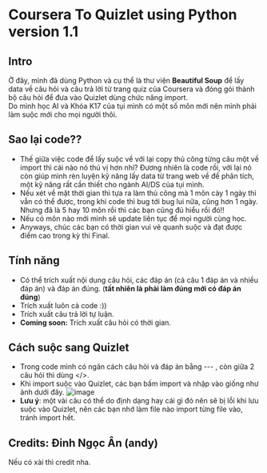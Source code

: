 # Coursera To Quizlet using Python version 1.1
## Intro
Ở đây, mình đã dùng Python và cụ thể là thư viện **Beautiful Soup** để lấy data về câu hỏi và câu trả lời từ trang quiz của Coursera và đóng gói thành bộ câu hỏi để đưa vào Quizlet dùng chức năng import. </br>
Do mình học AI và Khóa K17 của tụi mình có một số môn mới nên mình phải làm suộc mới cho mọi người thôi.
## Sao lại code??
- Thế giữa việc code để lấy suộc về với lại copy thủ công từng câu một về import thì cái nào nó thú vị hơn nhỉ? Đương nhiên là code rồi, với lại nó còn giúp mình rèn luyện kỹ năng lấy data từ trang web về để phân tích, một kỹ năng rất cần thiết cho ngành AI/DS của tụi mình. </br>
- Nếu xét về mặt thời gian thì tựa ra làm thủ công mà 1 môn cày 1 ngày thì vẫn có thể được, trong khi code thì bug tới bug lui nữa, cũng hơn 1 ngày. Nhưng đã là 5 hay 10 môn rồi thì các bạn cũng đủ hiểu rồi đó!! </br>
- Nếu có môn nào mới mình sẽ update liên tục để mọi người cùng học. </br>
- Anyways, chúc các bạn có thời gian vui vẻ quanh suộc và đạt được điểm cao trong kỳ thi Final. </br>
## Tính năng
- Có thể trích xuất nội dung câu hỏi, các đáp án (cả câu 1 đáp án và nhiều đáp án) và đáp án đúng. (**tất nhiên là phải làm đúng mới có đáp án đúng**)
- Trích xuất luôn cả code :))
- Trích xuất câu trả lời tự luận.
- **Coming soon:** Trích xuất câu hỏi có thời gian.

## Cách suộc sang Quizlet
- Trong code mình có ngăn cách câu hỏi và đáp án bằng --- , còn giữa 2 câu hỏi thì dùng  </>.
- Khi import suộc vào Quizlet, các bạn bấm import và nhập vào giống như ảnh dưới đây.
![image](https://github.com/andythetechnerd03/Coursera_to_Quizlet/assets/101492362/cc70c85e-2ec2-4d12-9957-657c92e51338)
- **Lưu ý**: một vài câu có thể do định dạng hay cái gì đó nên sẽ bị lỗi khi lưu suộc vào Quizlet, nên các bạn nhớ làm file nào import từng file vào, tránh import hết.


## Credits: Đinh Ngọc Ân (andy)
Nếu có xài thì credit nha.
